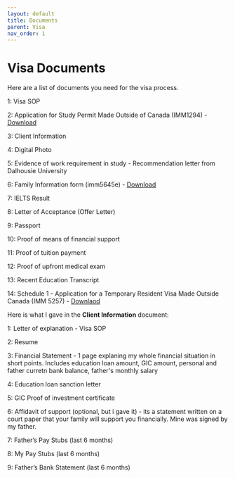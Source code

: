 ```yaml
---
layout: default
title: Documents
parent: Visa
nav_order: 1
---
```


# Visa Documents

Here are a list of documents you need for the visa process.

1: Visa SOP

2: Application for Study Permit Made Outside of Canada (IMM1294) - [Download](https://www.canada.ca/content/dam/ircc/migration/ircc/english/pdf/kits/forms/imm1294e.pdf)

3: Client Information

4: Digital Photo

5: Evidence of work requirement in study - Recommendation letter from Dalhousie University

6: Family Information form (imm5645e) - [Download](https://www.canada.ca/content/dam/ircc/migration/ircc/english/pdf/kits/forms/imm5645e.pdf)

7: IELTS Result

8: Letter of Acceptance (Offer Letter)

9: Passport

10: Proof of means of financial support

11: Proof of tuition payment 

12: Proof of upfront medical exam

13: Recent Education Transcript

14: Schedule 1 - Application for a Temporary Resident Visa Made Outside Canada (IMM 5257) - [Downlaod](https://www.canada.ca/content/dam/ircc/migration/ircc/english/pdf/kits/forms/imm5257b_1.pdf)


Here is what I gave in the **Client Information** document:

1: Letter of explanation - Visa SOP

2: Resume

3: Financial Statement - 1 page explaning my whole financial situation in short points. Includes education loan amount, GIC amount, personal and father curretn bank balance, father's monthly salary

4: Education loan sanction letter

5: GIC Proof of investment certificate

6: Affidavit of support (optional, but i gave it) - its a statement written on a court paper that your family will support you financially. Mine was signed by my father.

7: Father’s Pay Stubs (last 6 months)

8: My Pay Stubs (last 6 months)

9: Father’s Bank Statement (last 6 months)